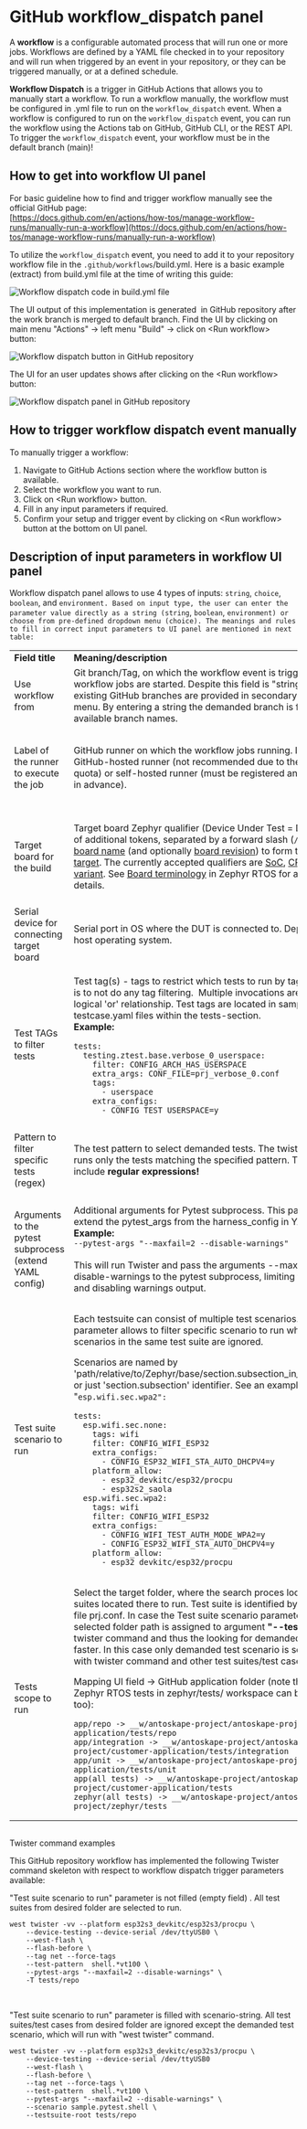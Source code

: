 # GitHub workflow\_dispatch panel

A **workflow** is a configurable automated process that will run one or more jobs. Workflows are defined by a YAML file checked in to your repository and will run when triggered by an event in your repository, or they can be triggered manually, or at a defined schedule.

**Workflow Dispatch** is a trigger in GitHub Actions that allows you to manually start a workflow. To run a workflow manually, the workflow must be configured in .yml file to run on the `workflow_dispatch` event. When a workflow is configured to run on the `workflow_dispatch` event, you can run the workflow using the Actions tab on GitHub, GitHub CLI, or the REST API. To trigger the `workflow_dispatch` event, your workflow must be in the default branch (main)!

## How to get into workflow UI panel

For basic guideline how to find and trigger workflow manually see the official GitHub page:  
[https://docs.github.com/en/actions/how-tos/manage-workflow-runs/manually-run-a-workflow](https://docs.github.com/en/actions/how-tos/manage-workflow-runs/manually-run-a-workflow)

To utilize the `workflow_dispatch` event, you need to add it to your repository workflow file in the `.github/workflows`/build.yml. Here is a basic example (extract) from build.yml file at the time of writing this guide:

![Workflow dispatch code in build.yml file](images/workflow_dispatch_code.png)

The UI output of this implementation is generated  in GitHub repository after the work branch is merged to default branch. Find the UI by clicking on main menu "Actions" -> left menu "Build" -> click on \<Run workflow> button:

![Workflow dispatch button in GitHub repository](images/workflow_dispatch_button.png)

The UI for an user updates shows after clicking on the \<Run workflow> button:

![Workflow dispatch panel in GitHub repository](images/workflow_dispatch.png)

## How to trigger workflow dispatch event manually

To manually trigger a workflow:

1.  Navigate to GitHub Actions section where the workflow button is available.
2.  Select the workflow you want to run.
3.  Click on \<Run workflow> button.
4.  Fill in any input parameters if required.
5.  Confirm your setup and trigger event by clicking on \<Run workflow> button at the bottom on UI panel.

## Description of input parameters in workflow UI panel

Workflow dispatch panel allows to use 4 types of inputs: `string`, `choice`, `boolean`, and `environment. Based on input type, the user can enter the parameter value directly as a string (string`, `boolean`, `environment) or choose from pre-defined dropdown menu (choice). The meanings and rules to fill in correct input parameters to UI panel are mentioned in next table:`

<table><tbody><tr><td><strong>Field title&nbsp;</strong></td><td><strong>Meaning/description</strong></td><td><strong>Parameter to enter</strong></td></tr><tr><td>Use workflow from</td><td>Git branch/Tag, on which the workflow event is triggered and workflow jobs are started. Despite this field is "string" type, the existing GitHub branches are provided in secondary dropdown menu. By entering a string the demanded branch is filtered from all available branch names.</td><td>Branch name/tag by entering a string &amp; selecting branch/tag in dropdown menu.<br><strong>[STRING]&nbsp;</strong></td></tr><tr><td>Label of the runner to execute the job</td><td>GitHub runner on which the workflow jobs running. It can be GitHub-hosted runner (not recommended due to the restricted quota) or self-hosted runner (must be registered and pre-installed in advance).</td><td>String with runner-label matching the registered runner in GitHub. Only 1 single string is allowed!<br><strong>[STRING]</strong><br><strong>Default = raspberrypi5-production</strong><br><strong>Example = vmware-test</strong></td></tr><tr><td>Target board for the build</td><td>Target board Zephyr qualifier (Device Under Test = DUT): The set of additional tokens, separated by a forward slash (<code>/</code>) that follow the <a href="https://docs.zephyrproject.org/latest/glossary.html#term-board-name">board name</a> (and optionally <a href="https://docs.zephyrproject.org/latest/glossary.html#term-board-revision">board revision</a>) to form the <a href="https://docs.zephyrproject.org/latest/glossary.html#term-board-target">board target</a>. The currently accepted qualifiers are <a href="https://docs.zephyrproject.org/latest/glossary.html#term-SoC">SoC</a>, <a href="https://docs.zephyrproject.org/latest/glossary.html#term-CPU-cluster">CPU cluster</a> and <a href="https://docs.zephyrproject.org/latest/glossary.html#term-variant">variant</a>. See <a href="https://docs.zephyrproject.org/latest/hardware/porting/board_porting.html#board-terminology">Board terminology</a> in Zephyr RTOS for additional details.</td><td>Target platform/board qualifier to be build &amp; tested. Only 1 single string is allowed!<br><strong>[STRING]</strong><br><strong>Default = esp32s3_devkitc/esp32s3/procpu</strong><br><strong>Example = nrf5340dk/nrf5340/cpuapp</strong></td></tr><tr><td>Serial device for connecting target board</td><td>Serial port in OS where the DUT is connected to. Depends on the host operating system.</td><td>Serial port for connection the DUT. Only 1 single string is allowed!<br><strong>[STRING]</strong><br><strong>Default = /dev/ttyUSB0</strong><br><strong>Example = /dev/ttyACM0&nbsp;</strong></td></tr><tr><td>Test TAGs to filter tests</td><td><p>Test tag(s) - tags to restrict which tests to run by tag value. Default is to not do any tag filtering. &nbsp;Multiple invocations are treated as a logical 'or' relationship. Test tags are located in sample.yaml or testcase.yaml files within the tests-section.&nbsp;<br><strong>Example:</strong></p><pre><code class="language-">tests:
  testing.ztest.base.verbose_0_userspace:
    filter: CONFIG_ARCH_HAS_USERSPACE
    extra_args: CONF_FILE=prj_verbose_0.conf
    tags:
      - userspace
    extra_configs:
      - CONFIG_TEST_USERSPACE=y</code></pre></td><td>Test tags to filter demanded tests to run. Multiple strings separated by space are allowed!<br><strong>[STRING]</strong><br><strong>Default = N/A</strong><br><strong>Example = unit sanitary&nbsp;</strong></td></tr><tr><td>Pattern to filter specific tests (regex)</td><td>The test pattern to select demanded tests. The twister command runs only the tests matching the specified pattern. The pattern can include<strong> regular expressions!</strong></td><td>Test pattern (incl. REGEX) to filter demanded tests to run. Only 1 single string is allowed!<br><strong>[STRING]</strong><br><strong>Default = N/A</strong><br><strong>Example = shell.*vt100</strong></td></tr><tr><td>Arguments to the pytest subprocess (extend YAML config)</td><td>Additional arguments for Pytest subprocess. This parameter will extend the pytest_args from the harness_config in YAML file.&nbsp;<br><strong>Example:</strong><br><code>--pytest-args "--maxfail=2 --disable-warnings"</code><br><br>This will run Twister and pass the arguments --maxfail=2 --disable-warnings to the pytest subprocess, limiting failures to 2 and disabling warnings output.</td><td>Option(s) to be forwarded to pytest subprocess when running Twister tests. Multiple strings separated by space are allowed! Prepend "--" before each option.<br><strong>[STRING]</strong><br><strong>Default = N/A</strong><br><strong>Example = --maxfail=2 &nbsp;--disable-warnings</strong></td></tr><tr><td>Test suite scenario to run</td><td><p>Each testsuite can consist of multiple test scenarios. This parameter allows to filter specific scenario to run while other scenarios in the same test suite are ignored.</p><p>Scenarios are named by 'path/relative/to/Zephyr/base/section.subsection_in_testcase_yaml', or just 'section.subsection' identifier. See an example for scenario "<code>esp.wifi.sec.wpa2":</code></p><pre><code class="language-">tests:
  esp.wifi.sec.none:
    tags: wifi
    filter: CONFIG_WIFI_ESP32
    extra_configs:
      - CONFIG_ESP32_WIFI_STA_AUTO_DHCPV4=y
    platform_allow:
      - esp32_devkitc/esp32/procpu
      - esp32s2_saola
  esp.wifi.sec.wpa2:
    tags: wifi
    filter: CONFIG_WIFI_ESP32
    extra_configs:
      - CONFIG_WIFI_TEST_AUTH_MODE_WPA2=y
      - CONFIG_ESP32_WIFI_STA_AUTO_DHCPV4=y
    platform_allow:
      - esp32_devkitc/esp32/procpu</code></pre></td><td><p>Test scenario name to filter when running the testcase. Only 1 single string is allowed!<br><strong>Note:&nbsp;</strong><br>to find the demanded test scenario faster in search process, select the respective "Test scope to run" folder, where the scenario exists, in next option!</p><p><strong>[STRING]</strong><br><strong>Default = N/A</strong><br><strong>Example = esp.wifi.sec.wpa2</strong></p></td></tr><tr><td>Tests scope to run</td><td><p>Select the target folder, where the search proces looks for all test suites located there to run. Test suite is identified by existing project file prj.conf. In case the Test suite scenario parameter is used, the selected folder path is assigned to argument <strong>"--testsuite-root"</strong> in twister command and thus the looking for demanded scenarion is faster. In this case only demanded test scenario is selected to run with twister command and other test suites/test cases are ignored!</p><p>Mapping UI field -&gt; GitHub application folder (note that the native Zephyr RTOS tests in zephyr/tests/ workspace can be selected too): &nbsp;</p><pre><code class="language-">app/repo -&gt; __w/antoskape-project/antoskape-project/customer-application/tests/repo
app/integration -&gt; __w/antoskape-project/antoskape-project/customer-application/tests/integration
app/unit -&gt; __w/antoskape-project/antoskape-project/customer-application/tests/unit
app(all tests) -&gt; __w/antoskape-project/antoskape-project/customer-application/tests
zephyr(all tests) -&gt; __w/antoskape-project/antoskape-project/zephyr/tests</code></pre></td><td>Target folder where all test cases are selected to run with twister command. This path is assigned to "--testsuite-root" argument if Test suite scenario is filled in previous parameter. Only 1 single string is allowed!<br><strong>[CHOICE]</strong><br><strong>Default = app/repo</strong><br><strong>Example = app/unit</strong></td></tr></tbody></table>

##   
Twister command examples 

This GitHub repository workflow has implemented the following Twister command skeleton with respect to workflow dispatch trigger parameters available:

"Test suite scenario to run" parameter is not filled (empty field) . All test suites from desired folder are selected to run.

```
west twister -vv --platform esp32s3_devkitc/esp32s3/procpu \
    --device-testing --device-serial /dev/ttyUSB0 \
    --west-flash \
    --flash-before \
    --tag net --force-tags 
    --test-pattern  shell.*vt100 \
    --pytest-args "--maxfail=2 --disable-warnings" \
    -T tests/repo
```

  
 

"Test suite scenario to run" parameter is filled with scenario-string. All test suites/test cases from desired folder are ignored except the demanded test scenario, which will run with "west twister" command.

```
west twister -vv --platform esp32s3_devkitc/esp32s3/procpu \
    --device-testing --device-serial /dev/ttyUSB0 
    --west-flash \
    --flash-before \
    --tag net --force-tags \
    --test-pattern  shell.*vt100 \
    --pytest-args "--maxfail=2 --disable-warnings" \
    --scenario sample.pytest.shell \
    --testsuite-root tests/repo
```